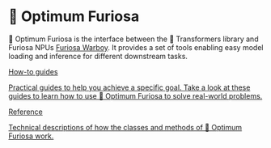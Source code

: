 <!---
Copyright 2023 The HuggingFace Team. All rights reserved.

Licensed under the Apache License, Version 2.0 (the "License");
you may not use this file except in compliance with the License.
You may obtain a copy of the License at

    http://www.apache.org/licenses/LICENSE-2.0

Unless required by applicable law or agreed to in writing, software
distributed under the License is distributed on an "AS IS" BASIS,
WITHOUT WARRANTIES OR CONDITIONS OF ANY KIND, either express or implied.
See the License for the specific language governing permissions and
limitations under the License.
-->

# 🤗 Optimum Furiosa

🤗 Optimum Furiosa is the interface between the 🤗 Transformers library and Furiosa NPUs [Furiosa Warboy](https://furiosa-ai.github.io/docs/latest/en/npu/intro.html#furiosaai-warboy).
It provides a set of tools enabling easy model loading and inference for different downstream tasks.

<div class="mt-10">
  <div class="w-full flex flex-col space-y-4 md:space-y-0 md:grid md:grid-cols-2 md:gap-y-4 md:gap-x-5">
    <a class="!no-underline border dark:border-gray-700 p-5 rounded-lg shadow hover:shadow-lg" href="./usage_guides/overview">
      <div class="w-full text-center bg-gradient-to-br from-indigo-400 to-indigo-500 rounded-lg py-1.5 font-semibold mb-5 text-white text-lg leading-relaxed">
        How-to guides
      </div>
      <p class="text-gray-700">
        Practical guides to help you achieve a specific goal. Take a look at these guides to learn how to use 🤗 Optimum
        Furiosa to solve real-world problems.
      </p>
    </a>
    <a
      class="!no-underline border dark:border-gray-700 p-5 rounded-lg shadow hover:shadow-lg"
      href="./package_reference/modeling"
    >
      <div class="w-full text-center bg-gradient-to-br from-purple-400 to-purple-500 rounded-lg py-1.5 font-semibold mb-5 text-white text-lg leading-relaxed">
        Reference
      </div>
      <p class="text-gray-700">Technical descriptions of how the classes and methods of 🤗 Optimum Furiosa work.</p>
    </a>
  </div>
</div>